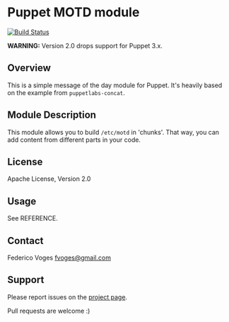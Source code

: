 # Puppet MOTD module

[![Build Status](https://travis-ci.org/fvoges/puppet-motd.svg)](https://travis-ci.org/fvoges/puppet-motd)

**WARNING:** Version 2.0 drops support for Puppet 3.x.

## Overview

This is a simple message of the day module for Puppet. It's heavily based on the example from `puppetlabs-concat`.

## Module Description

This module allows you to build `/etc/motd` in 'chunks'. That way, you can add content from different parts in your code.

## License

Apache License, Version 2.0

## Usage

See REFERENCE.

## Contact

Federico Voges <fvoges@gmail.com>

## Support

Please report issues on the [project page](http://github.com/fvoges/puppet-motd/issues).

Pull requests are welcome :)
